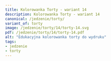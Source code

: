 ```yaml
---
title: Kolorowanka Torty - wariant 14
description: Kolorowanka Torty - wariant 14
canonical: /jedzenie/torty/
variant_of: torty
image: /jedzenie/torty/14/torty-14.svg
pdf: /jedzenie/torty/14/torty-14.pdf
alt: "Edukacyjna kolorowanka torty do wydruku"
tags:
- jedzenie
- torty
---
```

